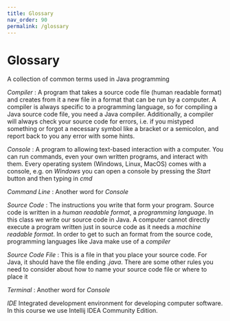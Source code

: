 ```yaml
---
title: Glossary
nav_order: 90
permalink: /glossary
---
```


# Glossary
A collection of common terms used in Java programming

*Compiler*
: A program that takes a source code file (human readable format) and creates from it a new file in a format that can be run by a computer. A compiler is always specific to a programming language, so for compiling a Java source code file, you need a Java compiler. Additionally, a compiler will always check your source code for errors, i.e. if you mistyped something or forgot a necessary symbol like a bracket or a semicolon, and report back to you any error with some hints.

*Console*
: A program to allowing text-based interaction with a computer. You can run commands, even your own written programs, and interact with them. Every operating system (Windows, Linux, MacOS) comes with a console, e.g. on *Windows* you can open a console by pressing the *Start* button and then typing in *cmd*

*Command Line*
: Another word for *Console*

*Source Code*
: The instructions you write that form your program. Source code is written in a *human readable format*, a *programming language*. In this class we write our source code in Java. A computer cannot directly execute a program written just in source code as it needs a *machine readable format*. In order to get to such an format from the source code, programming languages like Java make use of a *compiler*

*Source Code File*
: This is a file in that you place your source code. For Java, it should have the file ending _.java_. There are some other rules you need to consider about how to name your source code file or where to place it

*Terminal*
: Another word for *Console*

*IDE*
Integrated development environment for developing computer software. In this course we use Intellij IDEA Community Edition.
